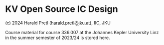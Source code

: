 # KV Open Source IC Design
(c) 2024 Harald Pretl (harald.pretl@jku.at), IIC, JKU

Course material for course 336.007 at the Johannes Kepler University Linz in the summer semester of 2023/24 is stored here.
